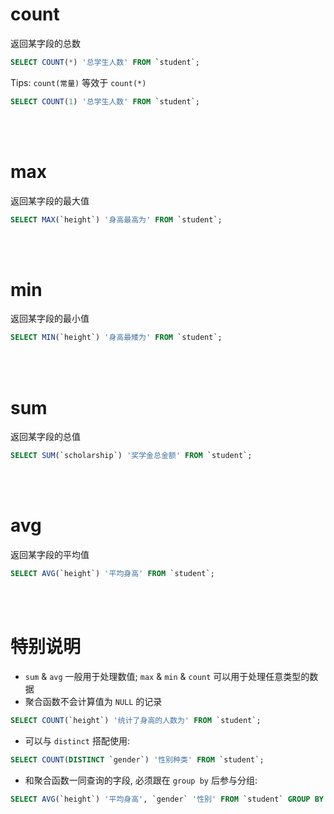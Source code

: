 # count

返回某字段的总数

```sql
SELECT COUNT(*) '总学生人数' FROM `student`;
```

Tips: `count(常量)` 等效于 `count(*)`

```sql
SELECT COUNT(1) '总学生人数' FROM `student`;
```

<br><br>

# max

返回某字段的最大值

```sql
SELECT MAX(`height`) '身高最高为' FROM `student`;
```

<br><br>

# min

返回某字段的最小值

```sql
SELECT MIN(`height`) '身高最矮为' FROM `student`;
```

<br><br>

# sum

返回某字段的总值

```sql
SELECT SUM(`scholarship`) '奖学金总金额' FROM `student`;
```

<br><br>

# avg

返回某字段的平均值

```sql
SELECT AVG(`height`) '平均身高' FROM `student`;
```

<br><br>

# 特别说明

-   `sum` & `avg` 一般用于处理数值; `max` & `min` & `count` 可以用于处理任意类型的数据
-   聚合函数不会计算值为 `NULL` 的记录

```sql
SELECT COUNT(`height`) '统计了身高的人数为' FROM `student`;
```

-   可以与 `distinct` 搭配使用:

```sql
SELECT COUNT(DISTINCT `gender`) '性别种类' FROM `student`;
```

-   和聚合函数一同查询的字段, 必须跟在 `group by` 后参与分组:

```sql
SELECT AVG(`height`) '平均身高', `gender` '性别' FROM `student` GROUP BY `gender`;
```

<br>

